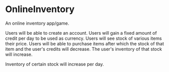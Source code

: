 # OnlineInventory
An online inventory app/game. 

Users will be able to create an account.
Users will gain a fixed amount of credit per day to be used as currency.
Users will see stock of various items their price.
Users will be able to purchase items after which the stock of that item and the user's credits will decrease. The user's inventory of that stock will increase.

Inventory of certain stock will increase per day.
